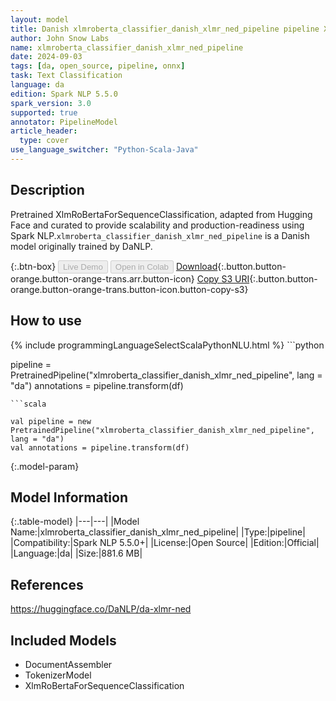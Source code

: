 ```yaml
---
layout: model
title: Danish xlmroberta_classifier_danish_xlmr_ned_pipeline pipeline XlmRoBertaForSequenceClassification from DaNLP
author: John Snow Labs
name: xlmroberta_classifier_danish_xlmr_ned_pipeline
date: 2024-09-03
tags: [da, open_source, pipeline, onnx]
task: Text Classification
language: da
edition: Spark NLP 5.5.0
spark_version: 3.0
supported: true
annotator: PipelineModel
article_header:
  type: cover
use_language_switcher: "Python-Scala-Java"
---
```


## Description

Pretrained XlmRoBertaForSequenceClassification, adapted from Hugging Face and curated to provide scalability and production-readiness using Spark NLP.`xlmroberta_classifier_danish_xlmr_ned_pipeline` is a Danish model originally trained by DaNLP.

{:.btn-box}
<button class="button button-orange" disabled>Live Demo</button>
<button class="button button-orange" disabled>Open in Colab</button>
[Download](https://s3.amazonaws.com/auxdata.johnsnowlabs.com/public/models/xlmroberta_classifier_danish_xlmr_ned_pipeline_da_5.5.0_3.0_1725328056841.zip){:.button.button-orange.button-orange-trans.arr.button-icon}
[Copy S3 URI](s3://auxdata.johnsnowlabs.com/public/models/xlmroberta_classifier_danish_xlmr_ned_pipeline_da_5.5.0_3.0_1725328056841.zip){:.button.button-orange.button-orange-trans.button-icon.button-copy-s3}

## How to use



<div class="tabs-box" markdown="1">
{% include programmingLanguageSelectScalaPythonNLU.html %}
```python

pipeline = PretrainedPipeline("xlmroberta_classifier_danish_xlmr_ned_pipeline", lang = "da")
annotations =  pipeline.transform(df)   

```
```scala

val pipeline = new PretrainedPipeline("xlmroberta_classifier_danish_xlmr_ned_pipeline", lang = "da")
val annotations = pipeline.transform(df)

```
</div>

{:.model-param}
## Model Information

{:.table-model}
|---|---|
|Model Name:|xlmroberta_classifier_danish_xlmr_ned_pipeline|
|Type:|pipeline|
|Compatibility:|Spark NLP 5.5.0+|
|License:|Open Source|
|Edition:|Official|
|Language:|da|
|Size:|881.6 MB|

## References

https://huggingface.co/DaNLP/da-xlmr-ned

## Included Models

- DocumentAssembler
- TokenizerModel
- XlmRoBertaForSequenceClassification
